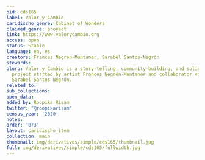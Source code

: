 ```yaml
---
pid: cds165
label: Valor y Cambio
caridischo_genre: Cabinet of Wonders
claimed_genre: proyect
link: https://www.valorycambio.org
access: open
status: Stable
language: en, es
creators: Frances Negrón-Muntaner, Sarabel Santos-Negrón
stewards:
blurb: Valor y Cambio is a story-telling, community-building, and solidarity economy
  project started by artist Frances Negrón-Muntaner and collaborator visual artist
  Sarabel Santos Negrón.
related_to:
sub_collections:
open_data:
added_by: Roopika Risam
twitter: "@roopikarisam"
census_year: '2020'
notes:
order: '073'
layout: caridischo_item
collection: main
thumbnail: img/derivatives/simple/cds165/thumbnail.jpg
full: img/derivatives/simple/cds165/fullwidth.jpg
---
```

